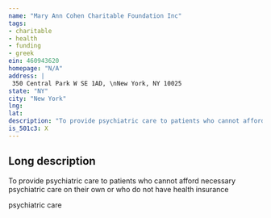 ```yaml
---
name: "Mary Ann Cohen Charitable Foundation Inc"
tags:
- charitable
- health
- funding
- greek
ein: 460943620
homepage: "N/A"
address: |
 350 Central Park W SE 1AD, \nNew York, NY 10025
state: "NY"
city: "New York"
lng: 
lat: 
description: "To provide psychiatric care to patients who cannot afford necessary psychiatric care on their own or who do not have health insurance"
is_501c3: X
---
```


## Long description

To provide psychiatric care to patients who cannot afford necessary psychiatric care on their own or who do not have health insurance
  
  psychiatric care
